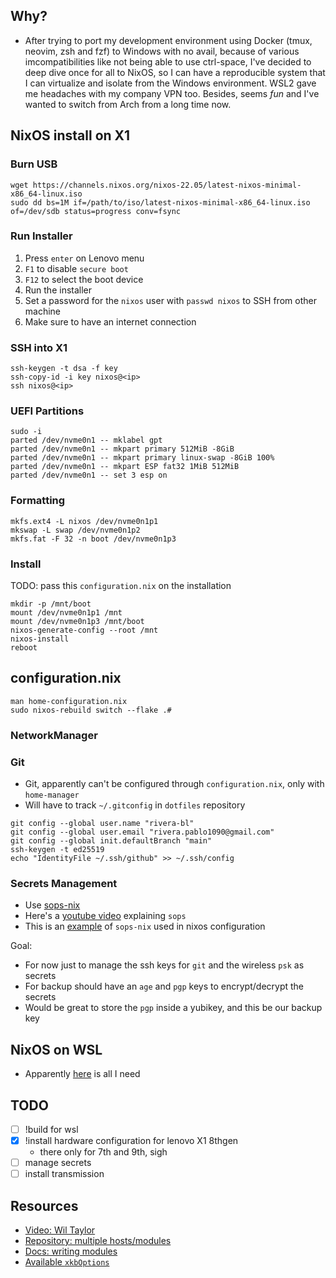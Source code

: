 ## Why?

- After trying to port my development environment using Docker (tmux, neovim, zsh and fzf) to Windows with no avail, because of various imcompatibilities like not being able to use ctrl-space, I've decided to deep dive once for all to NixOS, so I can have a reproducible system that I can virtualize and isolate from the Windows environment. WSL2 gave me headaches with my company VPN too. Besides, seems *fun* and I've wanted to switch from Arch from a long time now.

## NixOS install on X1

### Burn USB

```
wget https://channels.nixos.org/nixos-22.05/latest-nixos-minimal-x86_64-linux.iso
sudo dd bs=1M if=/path/to/iso/latest-nixos-minimal-x86_64-linux.iso of=/dev/sdb status=progress conv=fsync
```

### Run Installer

1. Press `enter` on Lenovo menu
2. `F1` to disable `secure boot`
3. `F12` to select the boot device
4. Run the installer
5. Set a password for the `nixos` user with `passwd nixos` to SSH from other machine
6. Make sure to have an internet connection

### SSH into X1

```
ssh-keygen -t dsa -f key
ssh-copy-id -i key nixos@<ip>
ssh nixos@<ip>
```

### UEFI Partitions

```
sudo -i
parted /dev/nvme0n1 -- mklabel gpt
parted /dev/nvme0n1 -- mkpart primary 512MiB -8GiB
parted /dev/nvme0n1 -- mkpart primary linux-swap -8GiB 100%
parted /dev/nvme0n1 -- mkpart ESP fat32 1MiB 512MiB
parted /dev/nvme0n1 -- set 3 esp on
```

### Formatting

```
mkfs.ext4 -L nixos /dev/nvme0n1p1
mkswap -L swap /dev/nvme0n1p2
mkfs.fat -F 32 -n boot /dev/nvme0n1p3
```

### Install

TODO: pass this `configuration.nix` on the installation

```
mkdir -p /mnt/boot
mount /dev/nvme0n1p1 /mnt
mount /dev/nvme0n1p3 /mnt/boot
nixos-generate-config --root /mnt
nixos-install
reboot
```

## configuration.nix

```
man home-configuration.nix
sudo nixos-rebuild switch --flake .#
```

### NetworkManager


### Git

- Git, apparently can't be configured through `configuration.nix`, only with `home-manager`
- Will have to track `~/.gitconfig` in `dotfiles` repository

```
git config --global user.name "rivera-bl"
git config --global user.email "rivera.pablo1090@gmail.com"
git config --global init.defaultBranch "main"
ssh-keygen -t ed25519
echo "IdentityFile ~/.ssh/github" >> ~/.ssh/config
```

### Secrets Management

- Use [sops-nix][4]
- Here's a [youtube video][5] explaining `sops`
- This is an [example][6] of `sops-nix` used in nixos configuration

Goal:
  - For now just to manage the ssh keys for `git` and the wireless `psk` as secrets
  - For backup should have an `age` and `pgp` keys to encrypt/decrypt the secrets
  - Would be great to store the `pgp` inside a yubikey, and this be our backup key

## NixOS on WSL

- Apparently [here][7] is all I need

## TODO

- [ ] !build for wsl
- [x] !install hardware configuration for lenovo X1 8thgen
  - there only for 7th and 9th, sigh
- [ ] manage secrets
- [ ] install transmission

## Resources

- [Video: Wil Taylor][1]
- [Repository: multiple hosts/modules][2]
- [Docs: writing modules][3]
- [Available `xkbOptions`][9]

[1]: https://www.youtube.com/watch?v=mJbQ--iBc1U&list=PL-saUBvIJzOkjAw_vOac75v-x6EzNzZq-&index=8
[2]: https://github.com/jakubgs/nixos-config
[3]: https://nixos.org/manual/nixos/stable/index.html#sec-writing-modules
[4]: https://github.com/Mic92/sops-nix
[5]: https://www.youtube.com/watch?v=V2PRhxphH2w
[6]: https://nixos.wiki/wiki/Module
[7]: https://xeiaso.net/blog/nix-flakes-4-wsl-2022-05-01
[8]: https://github.com/nix-community/NixOS-WSL/releases
[9]: https://gist.github.com/jatcwang/ae3b7019f219b8cdc6798329108c9aee
